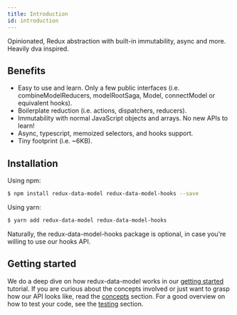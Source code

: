 ```yaml
---
title: Introduction
id: introduction
---
```


Opinionated, Redux abstraction with built-in immutability, async and more. Heavily dva inspired.

## Benefits

* Easy to use and learn. Only a few public interfaces (i.e. combineModelReducers, modelRootSaga, Model, connectModel or equivalent hooks).
* Boilerplate reduction (i.e. actions, dispatchers, reducers).
* Immutability with normal JavaScript objects and arrays. No new APIs to learn!
* Async, typescript, memoized selectors, and hooks support.
* Tiny footprint (i.e. ~6KB).

## Installation

Using npm:

```bash
$ npm install redux-data-model redux-data-model-hooks --save
```

Using yarn:

```bash
$ yarn add redux-data-model redux-data-model-hooks
```

Naturally, the redux-data-model-hooks package is optional, in case you're willing to use our hooks API.

## Getting started

We do a deep dive on how redux-data-model works in our [getting started](tutorial.md) tutorial. If you
are curious about the concepts involved or just want to grasp how our API looks like, read the
[concepts](concepts.md) section. For a good overview on how to test your code, see the
[testing](testing.md) section.
